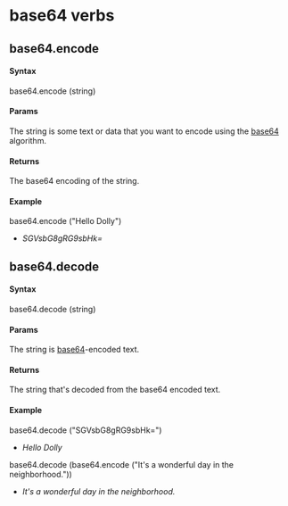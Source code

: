 
# base64 verbs
## base64.encode
#### Syntax
base64.encode (string)

#### Params
The string is some text or data that you want to encode using the <a href="https://en.wikipedia.org/wiki/Base64">base64</a> algorithm.

#### Returns
The base64 encoding of the string.

#### Example
base64.encode ("Hello Dolly")

- *SGVsbG8gRG9sbHk=*

## base64.decode
#### Syntax
base64.decode (string)

#### Params
The string is <a href="https://en.wikipedia.org/wiki/Base64">base64</a>-encoded text.

#### Returns
The string that's decoded from the base64 encoded text.

#### Example
base64.decode ("SGVsbG8gRG9sbHk=")

- *Hello Dolly*

base64.decode (base64.encode ("It's a wonderful day in the neighborhood."))

- *It's a wonderful day in the neighborhood.*

